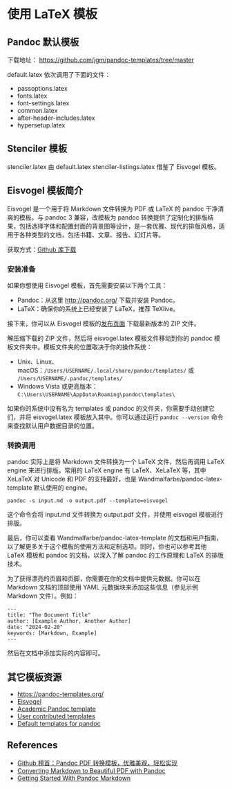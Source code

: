 # 使用 LaTeX 模板

## Pandoc 默认模板

下载地址： <https://github.com/jgm/pandoc-templates/tree/master>

default.latex 依次调用了下面的文件：

- passoptions.latex
- fonts.latex
- font-settings.latex
- common.latex
- after-header-includes.latex
- hypersetup.latex

## Stenciler 模板

stenciler.latex 由 default.latex stenciler-listings.latex 借鉴了 Eisvogel 模板。

## Eisvogel 模板简介

Eisvogel 是一个用于将 Markdown 文件转换为 PDF 或 LaTeX 的 pandoc 干净清爽的模板。与 pandoc 3 兼容，改模板为 pandoc 转换提供了定制化的排版结果，包括选择字体和配置封面的背景图等设计，是一套优雅、现代的排版风格，适用于各种类型的文档，包括书籍、文章、报告、幻灯片等。

获取方式：[Github 库下载](https://github.com/Wandmalfarbe/pandoc-latex-template)

### 安装准备

如果你想使用 Eisvogel 模板，首先需要安装以下两个工具：

- Pandoc：从这里 <http://pandoc.org/> 下载并安装 Pandoc。
- LaTeX：确保你的系统上已经安装了 LaTeX，推荐 TeXlive。

接下来，你可以从 Eisvogel 模板的[发布页面](https://github.com/Wandmalfarbe/pandoc-latex-template/releases) 下载最新版本的 ZIP 文件。

解压缩下载的 ZIP 文件，然后将 eisvogel.latex 模板文件移动到你的 pandoc 模板文件夹中。模板文件夹的位置取决于你的操作系统：

- Unix、Linux、macOS：`/Users/USERNAME/.local/share/pandoc/templates/` 或 `/Users/USERNAME/.pandoc/templates/`
- Windows Vista 或更高版本：`C:\Users\USERNAME\AppData\Roaming\pandoc\templates\`

如果你的系统中没有名为 templates 或 pandoc 的文件夹，你需要手动创建它们，并将 eisvogel.latex 模板放入其中。你可以通过运行 `pandoc --version` 命令来查找默认用户数据目录的位置。

### 转换调用

pandoc 实际上是将 Markdown 文件转换为一个 LaTeX 文件，然后再调用 LaTeX engine 来进行排版。常用的 LaTeX engine 有 LaTeX、XeLaTeX 等，其中 XeLaTeX 对 Unicode 和 PDF 的支持最好，也是 Wandmalfarbe/pandoc-latex-template 默认使用的 engine。

```
pandoc -s input.md -o output.pdf --template=eisvogel
```

这个命令会将 input.md 文件转换为 output.pdf 文件，并使用 eisvogel 模板进行排版。

最后，你可以查看 Wandmalfarbe/pandoc-latex-template 的文档和用户指南，以了解更多关于这个模板的使用方法和定制选项。同时，你也可以参考其他 LaTeX 模板和 pandoc 的文档，以深入了解 pandoc 的工作原理和 LaTeX 的排版技术。

为了获得漂亮的页眉和页脚，你需要在你的文档中提供元数据。你可以在 Markdown 文档的顶部使用 YAML 元数据块来添加这些信息（参见示例 Markdown 文件）。例如：

```
---
title: "The Document Title"
author: [Example Author, Another Author]
date: "2024-02-20"
keywords: [Markdown, Example]
---
```

然后在文档中添加实际的内容即可。

## 其它模板资源

- <https://pandoc-templates.org/>
- [Eisvogel](https://github.com/Wandmalfarbe/pandoc-latex-template)
- [Academic Pandoc template](https://github.com/maehr/academic-pandoc-template)
- [User contributed templates](https://github.com/jgm/pandoc/wiki/User-contributed-templates)
- [Default templates for pandoc](https://github.com/jgm/pandoc-templates)

## References

- [Github 榜首：Pandoc PDF 转换模板，优雅美观，轻松实现](https://ask.latexstudio.net/ask/article/768.html)
- [Converting Markdown to Beautiful PDF with Pandoc](https://jdhao.github.io/2019/05/30/markdown2pdf_pandoc/)
- [Getting Started With Pandoc Markdown](https://deatrich.github.io/doc-with-pandoc-markdown/)
